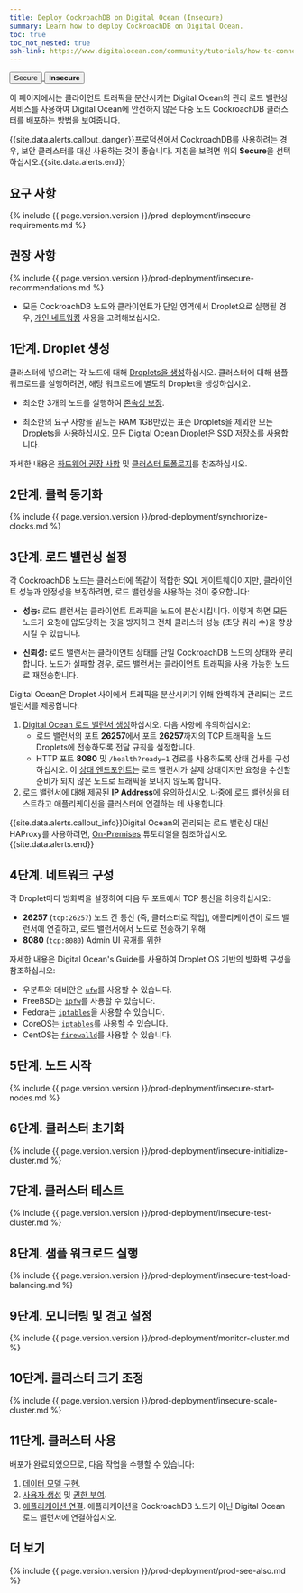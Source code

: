 ```yaml
---
title: Deploy CockroachDB on Digital Ocean (Insecure)
summary: Learn how to deploy CockroachDB on Digital Ocean.
toc: true
toc_not_nested: true
ssh-link: https://www.digitalocean.com/community/tutorials/how-to-connect-to-your-droplet-with-ssh
---
```


<div class="filters filters-big clearfix">
  <a href="deploy-cockroachdb-on-digital-ocean.html"><button class="filter-button">Secure</button>
  <button class="filter-button current"><strong>Insecure</strong></button></a>
</div>

이 페이지에서는 클라이언트 트래픽을 분산시키는 Digital Ocean의 관리 로드 밸런싱 서비스를 사용하여 Digital Ocean에 안전하지 않은 다중 노드 CockroachDB 클러스터를 배포하는 방법을 보여줍니다.

{{site.data.alerts.callout_danger}}프로덕션에서 CockroachDB를 사용하려는 경우, 보안 클러스터를 대신 사용하는 것이 좋습니다. 지침을 보려면 위의 <strong>Secure</strong>을 선택하십시오.{{site.data.alerts.end}}


## 요구 사항

{% include {{ page.version.version }}/prod-deployment/insecure-requirements.md %}

## 권장 사항

{% include {{ page.version.version }}/prod-deployment/insecure-recommendations.md %}

- 모든 CockroachDB 노드와 클라이언트가 단일 영역에서 Droplet으로 실행될 경우, [개인 네트워킹](https://www.digitalocean.com/community/tutorials/how-to-set-up-and-use-digitalocean-private-networking) 사용을 고려해보십시오.

## 1단계. Droplet 생성

클러스터에 넣으려는 각 노드에 대해 [Droplets을 생성](https://www.digitalocean.com/community/tutorials/how-to-create-your-first-digitalocean-droplet)하십시오. 클러스터에 대해 샘플 워크로드를 실행하려면, 해당 워크로드에 별도의 Droplet을 생성하십시오.

- 최소한 3개의 노드를 실행하여 [존속성 보장](recommended-production-settings.html#cluster-topology).

- 최소한의 요구 사항을 밑도는 RAM 1GB만있는 표준 Droplets을 제외한 모든 [Droplets](https://www.digitalocean.com/pricing/)을 사용하십시오. 모든 Digital Ocean Droplet은 SSD 저장소를 사용합니다.

자세한 내용은 [하드웨어 권장 사항](recommended-production-settings.html#hardware) 및 [클러스터 토폴로지](recommended-production-settings.html#cluster-topology)를 참조하십시오.

## 2단계. 클럭 동기화

{% include {{ page.version.version }}/prod-deployment/synchronize-clocks.md %}

## 3단계. 로드 밸런싱 설정

각 CockroachDB 노드는 클러스터에 똑같이 적합한 SQL 게이트웨이이지만, 클라이언트 성능과 안정성을 보장하려면, 로드 밸런싱을 사용하는 것이 중요합니다:

- **성능:** 로드 밸런서는 클라이언트 트래픽을 노드에 분산시킵니다. 이렇게 하면 모든 노드가 요청에 압도당하는 것을 방지하고 전체 클러스터 성능 (초당 쿼리 수)을 향상시킬 수 있습니다.

- **신뢰성:** 로드 밸런서는 클라이언트 상태를 단일 CockroachDB 노드의 상태와 분리합니다. 노드가 실패할 경우, 로드 밸런서는 클라이언트 트래픽을 사용 가능한 노드로 재전송합니다.

Digital Ocean은 Droplet 사이에서 트래픽을 분산시키기 위해 완벽하게 관리되는 로드 밸런서를 제공합니다.


1. [Digital Ocean 로드 밸런서 생성](https://www.digitalocean.com/community/tutorials/an-introduction-to-digitalocean-load-balancers)하십시오. 다음 사항에 유의하십시오:
	- 로드 밸런서의 포트 **26257**에서 포트 **26257**까지의 TCP 트래픽을 노드 Droplets에 전송하도록 전달 규칙을 설정합니다.
	- HTTP 포트 **8080** 및 `/health?ready=1` 경로를 사용하도록 상태 검사를 구성하십시오. 이 [상태 엔드포인트](monitoring-and-alerting.html#health-ready-1)는 로드 밸런서가 실제 상태이지만 요청을 수신할 준비가 되지 않은 노드로 트래픽을 보내지 않도록 합니다.	
2. 로드 밸런서에 대해 제공된 **IP Address**에 유의하십시오. 나중에 로드 밸런싱을 테스트하고 애플리케이션을 클러스터에 연결하는 데 사용합니다.

{{site.data.alerts.callout_info}}Digital Ocean의 관리되는 로드 밸런싱 대신 HAProxy를 사용하려면, <a href="deploy-cockroachdb-on-premises-insecure.html">On-Premises</a> 튜토리얼을 참조하십시오.{{site.data.alerts.end}}

## 4단계. 네트워크 구성

각 Droplet마다 방화벽을 설정하여 다음 두 포트에서 TCP 통신을 허용하십시오:

- **26257** (`tcp:26257`) 노드 간 통신 (즉, 클러스터로 작업), 애플리케이션이 로드 밸런서에 연결하고, 로드 밸런서에서 노드로 전송하기 위해
- **8080** (`tcp:8080`) Admin UI 공개를 위한

자세한 내용은 Digital Ocean's Guide를 사용하여 Droplet OS 기반의 방화벽 구성을 참조하십시오:


- 우분투와 데비안은 [`ufw`](https://www.digitalocean.com/community/tutorials/how-to-setup-a-firewall-with-ufw-on-an-ubuntu-and-debian-cloud-server)를 사용할 수 있습니다.
- FreeBSD는 [`ipfw`](https://www.digitalocean.com/community/tutorials/recommended-steps-for-new-freebsd-10-1-servers)를 사용할 수 있습니다.
- Fedora는 [`iptables`](https://www.digitalocean.com/community/tutorials/initial-setup-of-a-fedora-22-server)을 사용할 수 있습니다.
- CoreOS는 [`iptables`](https://www.digitalocean.com/community/tutorials/how-to-secure-your-coreos-cluster-with-tls-ssl-and-firewall-rules)를 사용할 수 있습니다.
- CentOS는 [`firewalld`](https://www.digitalocean.com/community/tutorials/how-to-set-up-a-firewall-using-firewalld-on-centos-7)를 사용할 수 있습니다.

## 5단계. 노드 시작

{% include {{ page.version.version }}/prod-deployment/insecure-start-nodes.md %}

## 6단계. 클러스터 초기화

{% include {{ page.version.version }}/prod-deployment/insecure-initialize-cluster.md %}

## 7단계. 클러스터 테스트

{% include {{ page.version.version }}/prod-deployment/insecure-test-cluster.md %}

## 8단계. 샘플 워크로드 실행

{% include {{ page.version.version }}/prod-deployment/insecure-test-load-balancing.md %}

## 9단계. 모니터링 및 경고 설정

{% include {{ page.version.version }}/prod-deployment/monitor-cluster.md %}

## 10단계. 클러스터 크기 조정

{% include {{ page.version.version }}/prod-deployment/insecure-scale-cluster.md %}

## 11단계. 클러스터 사용

배포가 완료되었으므로, 다음 작업을 수행할 수 있습니다:

1. [데이터 모델 구현](sql-statements.html).
2. [사용자 생성](create-and-manage-users.html) 및 [권한 부여](grant.html).
3. [애플리케이션 연결](install-client-drivers.html). 애플리케이션을 CockroachDB 노드가 아닌 Digital Ocean 로드 밸런서에 연결하십시오.

## 더 보기

{% include {{ page.version.version }}/prod-deployment/prod-see-also.md %}
